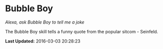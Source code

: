 # Bubble Boy
*Alexa, ask Bubble Boy to tell me a joke*

The Bubble Boy skill tells a funny quote from the popular sitcom - Seinfeld.

**Last Updated:** 2016-03-03 20:28:23